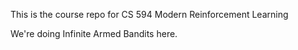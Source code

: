 This is the course repo for CS 594 Modern Reinforcement Learning

We're doing Infinite Armed Bandits here.
